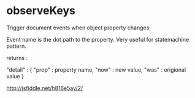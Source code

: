 observeKeys
===========

Trigger document events when object property changes.

Event name is the dot path to the property.
Very useful for statemachine pattern.

returns : 

"detail" : {
"prop" : property name,
"now" : new value,
"was" : origional value
}

http://jsfiddle.net/h816e5ay/2/
